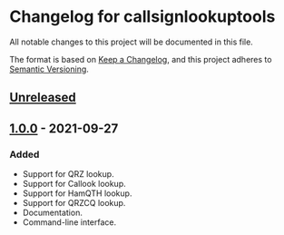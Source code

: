 # Changelog for callsignlookuptools
All notable changes to this project will be documented in this file.

The format is based on [Keep a Changelog](https://keepachangelog.com/en/1.0.0/),
and this project adheres to [Semantic Versioning](https://semver.org/spec/v2.0.0.html).


## [Unreleased]


## [1.0.0] - 2021-09-27
### Added
- Support for QRZ lookup.
- Support for Callook lookup.
- Support for HamQTH lookup.
- Support for QRZCQ lookup.
- Documentation.
- Command-line interface.


[Unreleased]: https://github.com/miaowware/callsignlookuptools/compare/v1.0.0...HEAD
[1.0.0]: https://github.com/miaowware/callsignlookuptools/releases/tag/v1.0.0
